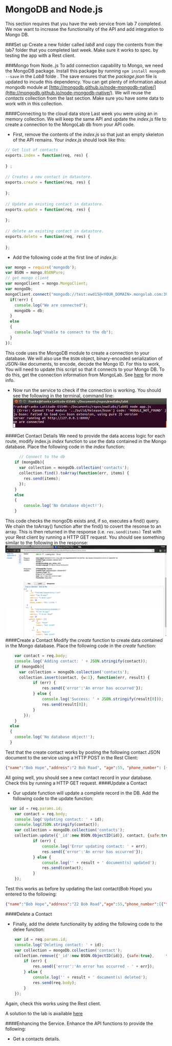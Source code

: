 

# MongoDB and Node.js

This section requires that you have the web service from  lab 7 completed.
We now want to increase the functionality of the API and add integration to Mongo DB. 

###Set up
Create a new folder called *lab8* and copy the contents from the lab7 folder that you completed last week. Make sure it works to spec. by testing the app with a Rest client. 
 

###Mongo from Node..js
To add connection capability to Mongo, we need the MongoDB package. Install this package by running ``npm install mongodb --save`` in the *Lab8* folde . The save ensures that the *package.json* file is updated to incude this dependency.
You can get plenty of information about mongodb module at [http://mongodb.github.io/node-mongodb-native/](http://mongodb.github.io/node-mongodb-native/). We will reuse the *contacts* collection from the last section. Make sure you have some data to work with in this collection.

####Connecting to the cloud data store
Last week you were using an in memory collection. We will keep the same API and update the *index.js* file to create a connection to the MongoLab db from your API code.

- First, remove the contents of the *index.js* so that just an empty skeleton of the API remains. Your *index.js* should look like this:

```javascript
// Get list of contacts
exports.index = function(req, res) {
   
} ;

// Creates a new contact in datastore.
exports.create = function(req, res) {
   
};

// Update an existing contact in datastore.
exports.update = function(req, res) {
   
};

// delete an existing contact in datastore.
exports.delete = function(req, res) {
    
};
```
- Add the following code at the first line of *index.js*:
```javascript
var mongo = require('mongodb');
var BSON = mongo.BSONPure;
// get mongo client
var mongoClient = mongo.MongoClient;
var mongoDb;
mongoClient.connect("mongodb://test:ewd15@<YOUR_DOMAIN>.mongolab.com:39311/contacts_db", function(err, db) {
  if(!err) {
    console.log("We are connected");
    mongoDb = db;
  }
  else
  {
  	console.log("Unable to connect to the db");
  }
});
```
This code uses the MongoDB module to create a connection to your database. We will also use the ``BSON`` object,  binary-encoded serialization of JSON-like documents, to encode, decode the Mongo ID. 
For this to work, You will need to update this script so that it connects to your Mongo DB. To do this, get the connection information from MongoLab. See [here](http://docs.mongolab.com/connecting/#connect-string) for more info.
- Now run the service to check if the connection is working. You should see the following in the terminal, command line:
![](img/02.png)

####Get Contact Details
We need to provide the data access logic for each route, modify index.js *index* function to use the data contained in the Mongo database.  Place the following code in the *index* function:
```javascript
	  // Connect to the db
	if (mongoDb){
	  var collection = mongoDb.collection('contacts');
	  collection.find().toArray(function(err, items) {
	  	res.send(items);
	  });
	}
	else
	{
		console.log('No database object!');
	}
```
This code checks the mongoDb exists and, if so, executes a find() query. We chain the toArray() function after the find() to covert the resonse to an array. This is then returned in the response (i.e. ``res.send(items)``
Test with your Rest client by running a HTTP GET request. You should see something similar to the following in the response:
![](img/03.png)
####Create a Contact
Modify the *create* function to create data contained in the Mongo database.  Place the following code in the *create* function:
```javascript
    var contact = req.body;
    console.log('Adding contact: ' + JSON.stringify(contact));
    if (mongoDb){
      var collection = mongoDb.collection('contacts');
      collection.insert(contact, {w:1}, function(err, result) {
            if (err) {
                res.send({'error':'An error has occurred'});
            } else {
                console.log('Success: ' + JSON.stringify(result[0]));
                res.send(result[0]);
            }
        });
    }
  else
  {
    console.log('No database object!');
  }
```
Test that the create contact works by posting the following contact JSON document to the service using a HTTP POST in the Rest Client:
```json
{"name":"Bob Hope","address":"2 Bob Road", "age":55, "phone_number": [{"type":"home","number":"051 12345"}, {"type":"mobile","number":"086 12345"}], "email":"bhope@wit.ie"}
```
All going well, you should see a new contact record in your database. Check this by running a HTTP GET request.
####Update a Contact
- Our update function will update a complete record in the DB. Add the following code to the update function:
```javascript
  var id = req.params.id;
    var contact = req.body;
    console.log('Updating contact: ' + id);
    console.log(JSON.stringify(contact));
    var collection = mongoDb.collection('contacts');
    collection.update({'_id':new BSON.ObjectID(id)}, contact, {safe:true}, function(err, result) {
            if (err) {
                console.log('Error updating contact: ' + err);
                res.send({'error':'An error has occurred'});
            } else {
                console.log('' + result + ' document(s) updated');
                res.send(contact);
            }
    });
```
Test this works as before by updating the last contact(Bob Hope) you entered to the following:
```JSON
{"name":"Bob Hope","address":"22 Bob Road","age":55,"phone_number":[{"type":"home","number":"051 12345"},{"type":"mobile","number":"086 12345"}],"email":"bhope@wit.ie"}
```
####Delete a Contact
- Finally, add the delete functionality by adding the following code to the delee function:
```javascript
    var id = req.params.id;
    console.log('Deleting contact: ' + id);
    var collection = mongoDb.collection('contact');
    collection.remove({'_id':new BSON.ObjectID(id)}, {safe:true},     function(err, result) {
        if (err) {
            res.send({'error':'An error has occurred - ' + err});
        } else {
            console.log('' + result + ' document(s) deleted');
            res.send(req.body);
        }
    });
```
Again, check this works using the Rest client.

A solution to the lab is available [here](./soln/soln.zip)

####Enhancing the Service.
Enhance the API functions to provide the following:
- Get a contacts details.
